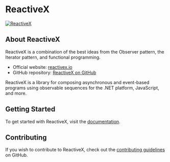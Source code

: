 # ReactiveX

[![ReactiveX](https://github.com/3mohamed-abdelfattah/ReactiveX/assets/142848460/5993973f-2c98-42a1-bb4c-747188e8cd4d)](https://reactivex.io/)

## About ReactiveX

ReactiveX is a combination of the best ideas from the Observer pattern, the Iterator pattern, and functional programming.

- Official website: [reactivex.io](https://reactivex.io/)
- GitHub repository: [ReactiveX on GitHub](https://github.com/ReactiveX)

ReactiveX is a library for composing asynchronous and event-based programs using observable sequences for the .NET platform, JavaScript, and more.

## Getting Started

To get started with ReactiveX, visit the [documentation](https://reactivex.io/documentation).

## Contributing

If you wish to contribute to ReactiveX, check out the [contributing guidelines](https://github.com/ReactiveX/RxJava/blob/3.x/CONTRIBUTING.md) on GitHub.
